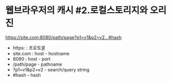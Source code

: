 # 웹브라우저의 캐시 #2.로컬스토리지와 오리진

https://site.com:8080/path/page?p1=v1&p2=v2...#hash

- https: : 프로토콜
- site.com : host - hostname
- 8080 : host - port
- /path/page - pathname
- ?p1=v1&p2=v2 - search/query string
- #hash - hash

